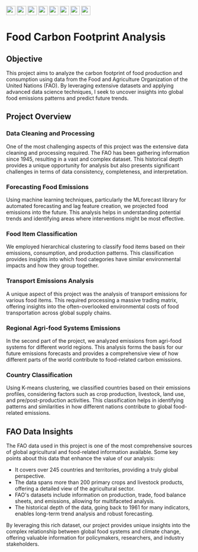 <img src="https://img.shields.io/badge/Python-white?logo=Python" style="height: 25px; width: auto;">  <img src="https://img.shields.io/badge/pandas-white?logo=pandas&logoColor=250458" style="height: 25px; width: auto;">  <img src="https://img.shields.io/badge/NumPy-white?logo=numpy&logoColor=013243" style="height: 25px; width: auto;">  <img src="https://img.shields.io/badge/Geopandas-white?logo=geopandas" style="height: 25px; width: auto;">  <img src="https://img.shields.io/badge/Plotly-white?logo=plotly&logoColor=636efa" style="height: 25px; width: auto;">  <img src="https://img.shields.io/badge/Seaborn-white?logo=python" style="height: 25px; width: auto;">  <img src="https://img.shields.io/badge/MLforecast-white?logo=python" style="height: 25px; width: auto;">  <img src="https://img.shields.io/badge/Scikit--learn-white?logo=scikit-learn" style="height: 25px; width: auto;">

# Food Carbon Footprint Analysis

## Objective

This project aims to analyze the carbon footprint of food production and consumption using data from the Food and Agriculture Organization of the United Nations (FAO). By leveraging extensive datasets and applying advanced data science techniques, I seek to uncover insights into global food emissions patterns and predict future trends.

## Project Overview

### Data Cleaning and Processing

One of the most challenging aspects of this project was the extensive data cleaning and processing required. The FAO has been gathering information since 1945, resulting in a vast and complex dataset. This historical depth provides a unique opportunity for analysis but also presents significant challenges in terms of data consistency, completeness, and interpretation.

### Forecasting Food Emissions

Using machine learning techniques, particularly the MLforecast library for automated forecasting and lag feature creation, we projected food emissions into the future. This analysis helps in understanding potential trends and identifying areas where interventions might be most effective.

### Food Item Classification

We employed hierarchical clustering to classify food items based on their emissions, consumption, and production patterns. This classification provides insights into which food categories have similar environmental impacts and how they group together.

### Transport Emissions Analysis

A unique aspect of this project was the analysis of transport emissions for various food items. This required processing a massive trading matrix, offering insights into the often-overlooked environmental costs of food transportation across global supply chains.

### Regional Agri-food Systems Emissions

In the second part of the project, we analyzed emissions from agri-food systems for different world regions. This analysis forms the basis for our future emissions forecasts and provides a comprehensive view of how different parts of the world contribute to food-related carbon emissions.

### Country Classification

Using K-means clustering, we classified countries based on their emissions profiles, considering factors such as crop production, livestock, land use, and pre/post-production activities. This classification helps in identifying patterns and similarities in how different nations contribute to global food-related emissions.

## FAO Data Insights

The FAO data used in this project is one of the most comprehensive sources of global agricultural and food-related information available. Some key points about this data that enhance the value of our analysis:

- It covers over 245 countries and territories, providing a truly global perspective.
- The data spans more than 200 primary crops and livestock products, offering a detailed view of the agricultural sector.
- FAO's datasets include information on production, trade, food balance sheets, and emissions, allowing for multifaceted analysis.
- The historical depth of the data, going back to 1961 for many indicators, enables long-term trend analysis and robust forecasting.

By leveraging this rich dataset, our project provides unique insights into the complex relationship between global food systems and climate change, offering valuable information for policymakers, researchers, and industry stakeholders.